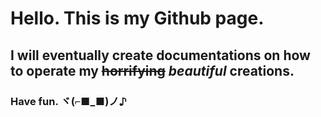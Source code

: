 # Hello. This is my Github page. 
## I will eventually create documentations on how to operate my ~~horrifying~~ *beautiful* creations.
### Have fun. ヾ(⌐■_■)ノ♪
